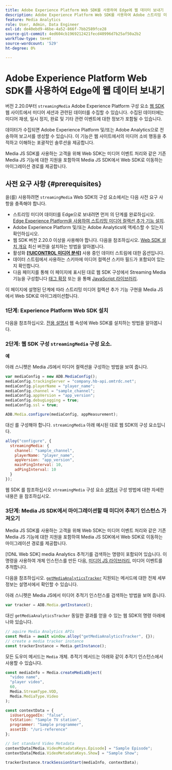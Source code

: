 ```yaml
---
title: Adobe Experience Platform Web SDK를 사용하여 Edge에 웹 데이터 보내기
description: Adobe Experience Platform Web SDK를 사용하여 Adobe 스트리밍 미디어 데이터를 Experience Platform Edge으로 전송하는 방법에 대해 알아봅니다.
feature: Media Analytics
role: User, Admin, Data Engineer
exl-id: de40ebd9-46be-4a52-866f-7bb2589fce28
source-git-commit: 4ed604cb1969212421fecd40996d7b25af50a2b2
workflow-type: tm+mt
source-wordcount: '529'
ht-degree: 0%

---
```


# Adobe Experience Platform Web SDK를 사용하여 Edge에 웹 데이터 보내기

버전 2.20.0부터 `streamingMedia` Adobe Experience Platform 구성 요소 [웹 SDK](https://experienceleague.adobe.com/en/docs/experience-platform/web-sdk/home) 웹 사이트에서 미디어 세션과 관련된 데이터를 수집할 수 있습니다. 수집된 데이터에는 미디어 재생, 일시 정지, 완료 및 기타 관련 이벤트에 대한 정보가 포함될 수 있습니다.

데이터가 수집되면 Adobe Experience Platform 및/또는 Adobe Analytics으로 전송하여 보고서를 생성할 수 있습니다. 이 기능은 웹 사이트에서의 미디어 소비 행동을 추적하고 이해하는 포괄적인 솔루션을 제공합니다.

Media JS SDK를 사용하는 고객을 위해 Web SDK는 미디어 이벤트 처리와 같은 기존 Media JS 기능에 대한 지원을 포함하여 Media JS SDK에서 Web SDK로 이동하는 마이그레이션 경로를 제공합니다.

## 사전 요구 사항 {#prerequisites}

을(를) 사용하려면 `streamingMedia` Web SDK의 구성 요소에서는 다음 사전 요구 사항을 충족해야 합니다.

* 스트리밍 미디어 데이터를 Edge으로 보내려면 먼저 의 단계를 완료하십시오. [Edge Experience Platform을 사용하여 스트리밍 미디어 컬렉션 추가 기능 설치](/help/implementation/edge/implementation-edge.md).
* Adobe Experience Platform 및/또는 Adobe Analytics에 액세스할 수 있는지 확인하십시오.
* 웹 SDK 버전 2.20.0 이상을 사용해야 합니다. 다음을 참조하십시오. [Web SDK 설치 개요](https://experienceleague.adobe.com/en/docs/experience-platform/web-sdk/install/overview) 최신 버전을 설치하는 방법을 알아봅니다.
* 활성화 **[[!UICONTROL 미디어 분석]](https://experienceleague.adobe.com/en/docs/experience-platform/datastreams/configure)** 사용 중인 데이터 스트림에 대한 옵션입니다.
* 데이터 스트림에서 사용하는 스키마에 미디어 컬렉션 스키마 필드가 포함되어 있는지 확인합니다.
* 다음 페이지를 통해 이 페이지에 표시된 대로 웹 SDK 구성에서 Streaming Media 기능을 구성합니다 [태그 확장](#tag-extension) 또는 을 통해 [JavaScript 라이브러리](#library).

이 페이지에 설명된 단계에 따라 스트리밍 미디어 컬렉션 추가 기능 구현을 Media JS에서 Web SDK로 마이그레이션합니다.

### 1단계: Experience Platform Web SDK 설치

다음을 참조하십시오. [전용 설명서](https://experienceleague.adobe.com/en/docs/experience-platform/web-sdk/install/overview) 웹 속성에 Web SDK를 설치하는 방법을 알아봅니다.

### 2단계: 웹 SDK 구성 `streamingMedia` 구성 요소.

**예**

아래 스니펫은 Media JS에서 미디어 컬렉션을 구성하는 방법을 보여 줍니다.

```javascript
var mediaConfig = new ADB.MediaConfig();
mediaConfig.trackingServer = "company.hb-api.omtrdc.net";
mediaConfig.playerName = "player_name";
mediaConfig.channel = "sample_channel";
mediaConfig.appVersion = "app_version";
mediaConfig.debugLogging = true;
mediaConfig.ssl = true;

ADB.Media.configure(mediaConfig, appMeasurement);
```

대신 를 구성해야 합니다. `streamingMedia` 아래 예시된 대로 웹 SDK의 구성 요소입니다.

```js
alloy("configure", {
  streamingMedia: {
    channel: "sample_channel",
    playerName: "player_name",
    appVersion: "app_version",
    mainPingInterval: 10,
    adPingInterval: 10
  }
});
```

웹 SDK 를 참조하십시오 `streamingMedia` 구성 요소 [설명서](https://experienceleague.adobe.com/en/docs/experience-platform/web-sdk/commands/configure/streamingmedia) 구성 방법에 대한 자세한 내용은 을 참조하십시오.

### 3단계: Media JS SDK에서 마이그레이션할 때 미디어 추적기 인스턴스 가져오기

Media JS SDK를 사용하는 고객을 위해 Web SDK는 미디어 이벤트 처리와 같은 기존 Media JS 기능에 대한 지원을 포함하여 Media JS SDK에서 Web SDK로 이동하는 마이그레이션 경로를 제공합니다.

[!DNL Web SDK] media Analytics 추적기를 검색하는 명령이 포함되어 있습니다. 이 명령을 사용하여 개체 인스턴스를 만든 다음, [미디어 JS 라이브러리](https://adobe-marketing-cloud.github.io/media-sdks/reference/javascript_3x/APIReference.html), 미디어 이벤트를 추적합니다.

다음을 참조하십시오. [`getMediaAnalyticsTracker`](https://experienceleague.adobe.com/en/docs/experience-platform/web-sdk/commands/getmediaanalyticstracker) 지원되는 메서드에 대한 전체 세부 정보는 설명서에서 확인할 수 있습니다.

아래 스니펫은 Media JS에서 미디어 추적기 인스턴스를 검색하는 방법을 보여 줍니다.

```javascript
var tracker = ADB.Media.getInstance();
```

대신 `getMediaAnalyticsTracker` 동일한 결과를 얻을 수 있는 웹 SDK의 명령 아래에 나와 있습니다.

```js
// aquire Media Analytics APIs
const Media = await window.alloy("getMediaAnalyticsTracker", {});
// create a media tracker instance
const trackerInstance = Media.getInstance();
```

모든 도우미 메서드는 `Media` 개체. 추적기 메서드는 아래와 같이 추적기 인스턴스에서 사용할 수 있습니다.

```js
const mediaInfo = Media.createMediaObject(
  "video name",
  "player video",
  60,
  Media.StreamType.VOD,
  Media.MediaType.Video
);

const contextData = {
  isUserLoggedIn: "false",
  tvStation: "Sample TV station",
  programmer: "Sample programmer",
  assetID: "/uri-reference"
};

// Set standard Video Metadata
contextData[Media.VideoMetadataKeys.Episode] = "Sample Episode";
contextData[Media.VideoMetadataKeys.Show] = "Sample Show";

trackerInstance.trackSessionStart(mediaInfo, contextData);
```
